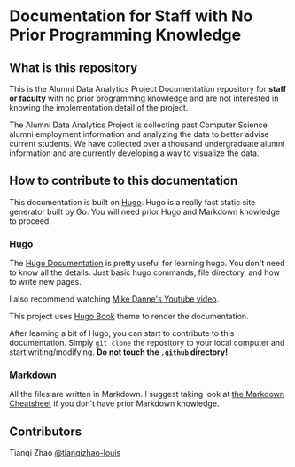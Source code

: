 # Documentation for Staff with No Prior Programming Knowledge

## What is this repository

This is the Alumni Data Analytics Project Documentation repository for **staff or faculty** with no prior programming knowledge and are not interested in knowing the implementation detail of the project.

The Alumni Data Analytics Project is collecting past Computer Science alumni employment information and analyzing the data to better advise current students. We have collected over a thousand undergraduate alumni information and are currently developing a way to visualize the data.

## How to contribute to this documentation

This documentation is built on [Hugo](https://gohugo.io). Hugo is a really fast static site generator built by Go. You will need prior Hugo and Markdown knowledge to proceed.

### Hugo

The [Hugo Documentation](https://gohugo.io/documentation/) is pretty useful for learning hugo. You don't need to know all the details. Just basic hugo commands, file directory, and how to write new pages.

I also recommend watching [Mike Danne's Youtube video](https://youtube.com/playlist?list=PLLAZ4kZ9dFpOnyRlyS-liKL5ReHDcj4G3).

This project uses [Hugo Book](https://github.com/alex-shpak/hugo-book) theme to render the documentation.

After learning a bit of Hugo, you can start to contribute to this documentation. Simply `git clone` the repository to your local computer and start writing/modifying. **Do not touch the `.github` directory!**

### Markdown

All the files are written in Markdown. I suggest taking look at [the Markdown Cheatsheet](https://www.markdownguide.org/cheat-sheet/) if you don't have prior Markdown knowledge.

## Contributors

Tianqi Zhao [@tianqizhao-louis](https://github.com/tianqizhao-louis)